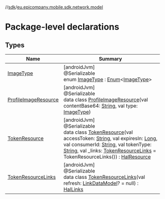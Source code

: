 //[sdk](../../index.md)/[eu.epicompany.mobile.sdk.network.model](index.md)

# Package-level declarations

## Types

| Name | Summary |
|---|---|
| [ImageType](-image-type/index.md) | [androidJvm]<br>@Serializable<br>enum [ImageType](-image-type/index.md) : [Enum](https://kotlinlang.org/api/latest/jvm/stdlib/kotlin/-enum/index.html)&lt;[ImageType](-image-type/index.md)&gt; |
| [ProfileImageResource](-profile-image-resource/index.md) | [androidJvm]<br>@Serializable<br>data class [ProfileImageResource](-profile-image-resource/index.md)(val contentBase64: [String](https://kotlinlang.org/api/latest/jvm/stdlib/kotlin/-string/index.html), val type: [ImageType](-image-type/index.md)) |
| [TokenResource](-token-resource/index.md) | [androidJvm]<br>@Serializable<br>data class [TokenResource](-token-resource/index.md)(val accessToken: [String](https://kotlinlang.org/api/latest/jvm/stdlib/kotlin/-string/index.html), val expiresIn: [Long](https://kotlinlang.org/api/latest/jvm/stdlib/kotlin/-long/index.html), val consumerId: [String](https://kotlinlang.org/api/latest/jvm/stdlib/kotlin/-string/index.html), val tokenType: [String](https://kotlinlang.org/api/latest/jvm/stdlib/kotlin/-string/index.html), val _links: [TokenResourceLinks](-token-resource-links/index.md) = TokenResourceLinks()) : [HalResource](../eu.epicompany.mobile.android.data.network.model.hypermedia/-hal-resource/index.md) |
| [TokenResourceLinks](-token-resource-links/index.md) | [androidJvm]<br>@Serializable<br>data class [TokenResourceLinks](-token-resource-links/index.md)(val refresh: [LinkDataModel](../eu.epicompany.mobile.android.data.network.model.hypermedia/-link-data-model/index.md)? = null) : [HalLinks](../eu.epicompany.mobile.android.data.network.model.hypermedia/-hal-links/index.md) |
